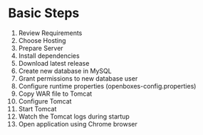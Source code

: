 # Basic Steps

1. Review Requirements
1. Choose Hosting
1. Prepare Server
1. Install dependencies
1. Download latest release
1. Create new database in MySQL
1. Grant permissions to new database user 
1. Configure runtime properties (openboxes-config.properties)
1. Copy WAR file to Tomcat
1. Configure Tomcat
1. Start Tomcat
1. Watch the Tomcat logs during startup
1. Open application using Chrome browser 


